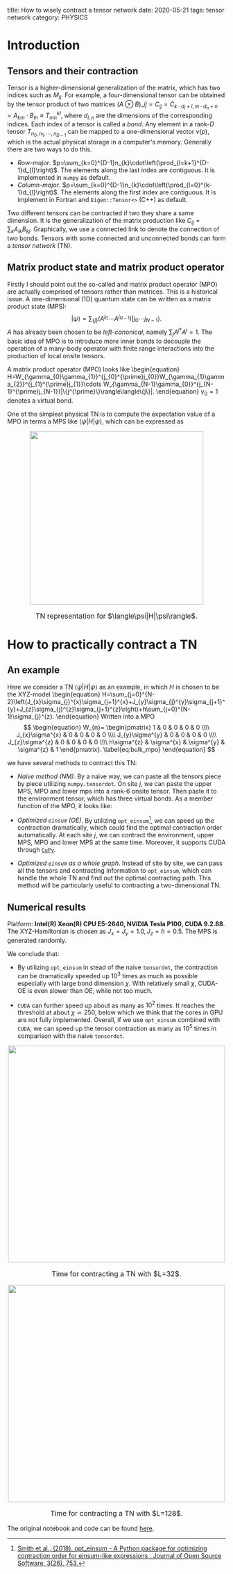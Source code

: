 title: How to wisely contract a tensor network
date: 2020-05-21
tags: tensor network
category: PHYSICS

# Introduction

## Tensors and their contraction

Tensor is a higher-dimensional generalization of the matrix, which has two indices such as $M_{ij}$.
For example, a four-dimensional tensor can be obtained by the tensor product of two matrices $\left(A\otimes B\right)\_{ij}=C_{ij}=C_{k\cdot d_{l}+l, m\cdot d_{n}+n}=A_{km}\cdot B_{ln}\equiv T_{mn}^{kl}$, where $d_{l, n}$ are the dimensions of the corresponding indices.
Each index of a tensor is called a *bond*.
Any element in a rank-$D$ tensor $T_{n_{0}, n_{1}, \cdots, n_{D-1}}$ can be mapped to a one-dimensional vector $v(p)$, which is the actual physical storage in a computer's memory.
Generally there are two ways to do this.

- *Row-major*. $p=\sum_{k=0}^{D-1}n_{k}\cdot\left(\prod_{l=k+1}^{D-1}d_{l}\right)$. The elements along the last index are contiguous. It is implemented in `numpy` as default.
-  *Column-major*. $p=\sum_{k=0}^{D-1}n_{k}\cdot\left(\prod_{l=0}^{k-1}d_{l}\right)$. The elements along the first index are contiguous. It is implement in Fortran and `Eigen::Tensor<>` (C++) as default.

Two different tensors can be contracted if two they share a same dimension.
It is the generalization of the matrix production like $C_{ij}=\sum_{k}A_{ik}B_{kj}$.
Graphically, we use a connected link to denote the connection of two bonds.
Tensors with some connected and unconnected bonds can form a *tensor network* (TN).

## Matrix product state and matrix product operator

Firstly I should point out the so-called  and matrix product operator (MPO) are actually comprised of tensors rather than matrices.
This is a historical issue.
A one-dimensional (1D) quantum state can be written as a matrix product state (MPS):
$$
\begin{equation}
|\psi\rangle=\sum_{\{j\}}\left(A^{j_{0}}\cdots A^{j_{N-1}}\right)|j_{0}\cdots j_{N-1}\rangle.
\end{equation}
$$
$A$ has already been chosen to be *left-canonical*, namely $\sum_{j}A^{j\dagger}A^{j}=1$.
The basic idea of MPO is to introduce more inner bonds to decouple the operation of a many-body operator with finite range interactions into the production of local onsite tensors.

A matrix product operator (MPO) looks like
\begin{equation}
H=W_{\gamma_{0}\gamma_{1}}^{j_{0}^{\prime}j_{0}}W_{\gamma_{1}\gamma_{2}}^{j_{1}^{\prime}j_{1}}\cdots W_{\gamma_{N-1}\gamma_{0}}^{j_{N-1}^{\prime}j_{N-1}}|\\{j^{\prime}\\}\rangle\langle\\{j\\}|.
\end{equation}
$\gamma_{0}=1$ denotes a virtual bond.

One of the simplest physical TN is to compute the expectation value of a MPO in terms a MPS like $\langle\psi|H|\psi\rangle$, which can be expressed as 

<p style="text-align:center"><img alt="" src="https://gitlab.com/waynezheng/waynezheng.gitlab.io/-/tree/master/public/images/tn_mpo_expectation_value.png" width="400"></p>
<p style="font-size:16px; text-align:center">TN representation for $\langle\psi|H|\psi\rangle$.</p>

#  How to practically contract a TN

## An example

Here we consider a TN $\langle\psi|H|\psi\rangle$ as an example, in which $H$ is chosen to be the XYZ-model
\begin{equation}
H=\sum_{j=0}^{N-2}\left(J_{x}\sigma_{j}^{x}\sigma_{j+1}^{x}+J_{y}\sigma_{j}^{y}\sigma_{j+1}^{y}+J_{z}\sigma_{j}^{z}\sigma_{j+1}^{z}\right)+h\sum_{j=0}^{N-1}\sigma_{j}^{z}.
\end{equation}
Written into a MPO
$$
\begin{equation}
    W_{n}=
    \begin{pmatrix}
        1 & 0 & 0 & 0 & 0 \\\\
        J_{x}\sigma^{x} & 0 & 0 & 0 & 0 \\\\
        J_{y}\sigma^{y} & 0 & 0 & 0 & 0 \\\\
        J_{z}\sigma^{z} & 0 & 0 & 0 & 0 \\\\ 
        h\sigma^{z} & \sigma^{x} & \sigma^{y} & \sigma^{z} & 1
    \end{pmatrix}.
    \label{eq:bulk_mpo}
\end{equation}
$$

we have several methods to contract this TN:

- *Naive method (NM)*.
By a naive way, we can paste all the tensors piece by piece utilizing `numpy.tensordot`.
On site $j$, we can paste the upper MPS, MPO and lower mps into a rank-6 onsite tensor.
Then paste it to the environment tensor, which has three virtual bonds.
As a member function of the MPO, it looks like:

- *Optimized `einsum` (OE)*.
By utilizing `opt_einsum`[^opt_sum], we can speed up the contraction dramatically, which could find the optimal contraction order automatically.
At each site $j$, we can contract the environment, upper MPS, MPO and lower MPS at the same time.
Moreover, it supports CUDA through [`CuPy`](https://cupy.chainer.org). 

- *Optimized `einsum` as a whole graph*. Instead of site by site, we can pass all the tensors and contracting information to `opt_einsum`, which can handle the whole TN and find out the optimal contracting path.
This method will be particularly useful to contracting a two-dimensional TN.

## Numerical results

Platform: **Intel(R) Xeon(R) CPU E5-2640, NVIDIA Tesla P100, CUDA 9.2.88**.
The XYZ-Hamiltonian is chosen as $J_{x}=J_{y}=1.0, J_{z}=h=0.5$.
The MPS is generated randomly.

We conclude that:

- By utilizing `opt_einsum` in stead of the naive `tensordot`, the contraction can be dramatically speeded up $10^{3}$ times as much as possible especially with large bond dimension $\chi$.
With relatively small $\chi$, CUDA-OE is even slower than OE, while not too much.

- `CUDA` can further speed up about as many as $10^{2}$ times.
It reaches the threshold at about $\chi\simeq 250$, below which we think that the cores in GPU are not fully implemented.
Overall, if we use `opt_einsum` combined with `CUDA`, we can speed up the tensor contraction as many as $10^{5}$ times in comparison with the naive `tensordot`.

<p style="text-align:center"><img src="https://gitlab.com/waynezheng/waynezheng.gitlab.io/-/tree/master/public/images/time_nm_oe.pdf" width="500"/></p>
<p style="font-size:16px; text-align:center">Time for contracting a TN with $L=32$.</p>

<p style="text-align:center"><img src="https://gitlab.com/waynezheng/waynezheng.gitlab.io/-/tree/master/public/images/time_cuda.pdf" width="500"/></p>
<p style="font-size:16px; text-align:center">Time for contracting a TN with $L=128$.</p>

The original notebook and code can be found [here](https://gitlab.com/waynezheng/test_mps-mpo_contraction).

[^opt_sum]: [Smith et al., (2018). opt_einsum - A Python package for optimizing contraction order for einsum-like expressions . Journal of Open Source Software, 3(26), 753.](https://joss.theoj.org/papers/10.21105/joss.00753)
